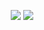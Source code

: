 <p align="center">
  <img src ="https://github-readme-stats.vercel.app/api?username=groot-off&show_icons=true&count_private=true&theme=darcula&hide_border=true&hide=issues,contribs&include_all_commits=true&bg_color=00000000">
  <img src ="https://github-readme-stats.vercel.app/api/top-langs/?username=groot-off&layout=compact&hide_border=true&theme=darcula&bg_color=00000000&langs_count=6&hide=jupyter%20notebook,tex,css,php">
</p>